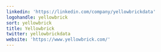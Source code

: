 ```yaml
---
linkedin: 'https://linkedin.com/company/yellowbrickdata'
logohandle: yellowbrick
sort: yellowbrick
title: Yellowbrick
twitter: yellowbrickdata
website: 'https://www.yellowbrick.com/'
---
```

